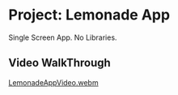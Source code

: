 Project: Lemonade App
==================================

Single Screen App.
No Libraries.


Video WalkThrough
------------

[LemonadeAppVideo.webm](https://user-images.githubusercontent.com/76932641/210094683-36a2970e-e249-4cb3-abd8-ba8bd0ccd073.webm)
